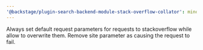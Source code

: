 ```yaml
---
'@backstage/plugin-search-backend-module-stack-overflow-collator': minor
---
```


Always set default request parameters for requests to stackoverflow while allow to overwrite them. Remove site parameter as causing the request to fail.
